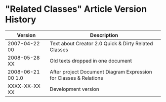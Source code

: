 ﻿"Related Classes" Article Version History
=========================================

| Version            | Description                                                       |
|--------------------|-------------------------------------------------------------------|
| 2007-04-22 00      | Text about Creator 2.0 Quick & Dirty Related Classes              |
| 2008-05-28 XX      | Old texts dropped in one document                                 |
| 2008-06-21 00  1.0 | After project Document Diagram Expression for Classes & Relations |
| XXXX-XX-XX XX      | Development version                                               |